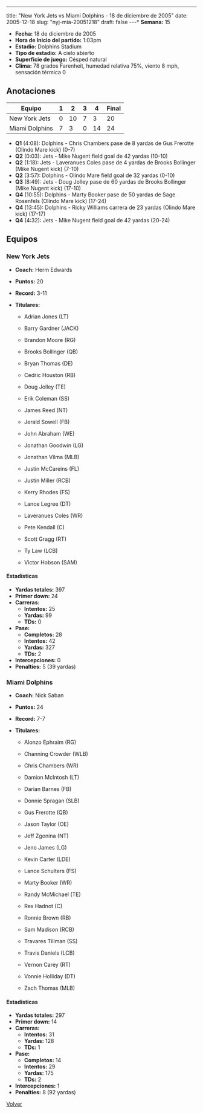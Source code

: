 ---
title: "New York Jets vs Miami Dolphins - 18 de diciembre de 2005"
date: 2005-12-18
slug: "nyj-mia-20051218"
draft: false
---* **Semana:** 15
* **Fecha:** 18 de diciembre de 2005
* **Hora de Inicio del partido:** 1:03pm
* **Estadio:** Dolphins Stadium
* **Tipo de estadio:** A cielo abierto
* **Superficie de juego:** Césped natural
* **Clima:** 78 grados Farenheit, humedad relativa 75%, viento 8 mph, sensación térmica 0




## Anotaciones
| Equipo | 1 | 2 | 3 | 4 | Final |
|--------|---|---|---|---|-------|
| New York Jets  | 0 | 10 | 7 | 3  | 20 |
| Miami Dolphins  | 7 | 3 | 0 | 14  | 24 |
* **Q1** (4:08): Dolphins - Chris Chambers pase de 8 yardas de Gus Frerotte (Olindo Mare kick) (0-7)
* **Q2** (0:03): Jets - Mike Nugent field goal de 42 yardas (10-10)
* **Q2** (1:18): Jets - Laveranues Coles pase de 4 yardas de Brooks Bollinger (Mike Nugent kick) (7-10)
* **Q2** (3:57): Dolphins - Olindo Mare field goal de 32 yardas (0-10)
* **Q3** (8:49): Jets - Doug Jolley pase de 60 yardas de Brooks Bollinger (Mike Nugent kick) (17-10)
* **Q4** (10:55): Dolphins - Marty Booker pase de 50 yardas de Sage Rosenfels (Olindo Mare kick) (17-24)
* **Q4** (13:45): Dolphins - Ricky Williams carrera de 23 yardas (Olindo Mare kick) (17-17)
* **Q4** (4:32): Jets - Mike Nugent field goal de 42 yardas (20-24)


## Equipos


### New York Jets
* **Coach:** Herm Edwards
* **Puntos:** 20
* **Record:** 3-11
* **Titulares:** 

  * Adrian Jones (LT) 

  * Barry Gardner (JACK) 

  * Brandon Moore (RG) 

  * Brooks Bollinger (QB) 

  * Bryan Thomas (DE) 

  * Cedric Houston (RB) 

  * Doug Jolley (TE) 

  * Erik Coleman (SS) 

  * James Reed (NT) 

  * Jerald Sowell (FB) 

  * John Abraham (WE) 

  * Jonathan Goodwin (LG) 

  * Jonathan Vilma (MLB) 

  * Justin McCareins (FL) 

  * Justin Miller (RCB) 

  * Kerry Rhodes (FS) 

  * Lance Legree (DT) 

  * Laveranues Coles (WR) 

  * Pete Kendall (C) 

  * Scott Gragg (RT) 

  * Ty Law (LCB) 

  * Victor Hobson (SAM) 

#### Estadísticas
* **Yardas totales:** 397
* **Primer down:** 24
* **Carreras:**
  * **Intentos:** 25
  * **Yardas:** 99
  * **TDs:** 0
* **Pase:**
  * **Completos:** 28
  * **Intentos:** 42
  * **Yardas:** 327
  * **TDs:** 2
* **Intercepciones:** 0
* **Penalties:** 5 (39 yardas)

### Miami Dolphins
* **Coach:** Nick Saban
* **Puntos:** 24
* **Record:** 7-7
* **Titulares:** 

  * Alonzo Ephraim (RG) 

  * Channing Crowder (WLB) 

  * Chris Chambers (WR) 

  * Damion McIntosh (LT) 

  * Darian Barnes (FB) 

  * Donnie Spragan (SLB) 

  * Gus Frerotte (QB) 

  * Jason Taylor (OE) 

  * Jeff Zgonina (NT) 

  * Jeno James (LG) 

  * Kevin Carter (LDE) 

  * Lance Schulters (FS) 

  * Marty Booker (WR) 

  * Randy McMichael (TE) 

  * Rex Hadnot (C) 

  * Ronnie Brown (RB) 

  * Sam Madison (RCB) 

  * Travares Tillman (SS) 

  * Travis Daniels (LCB) 

  * Vernon Carey (RT) 

  * Vonnie Holliday (DT) 

  * Zach Thomas (MLB) 

#### Estadísticas
* **Yardas totales:** 297
* **Primer down:** 14
* **Carreras:**
  * **Intentos:** 31
  * **Yardas:** 128
  * **TDs:** 1
* **Pase:**
  * **Completos:** 14
  * **Intentos:** 29
  * **Yardas:** 175
  * **TDs:** 2
* **Intercepciones:** 1
* **Penalties:** 8 (92 yardas)


[Volver](/historia/2005)
